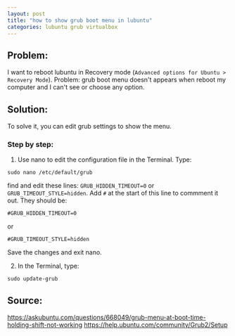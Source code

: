 ```yaml
---
layout: post
title: "how to show grub boot menu in lubuntu"
categories: lubuntu grub virtualbox
---
```


## Problem: 

I want to reboot lubuntu in  Recovery mode (`Advanced options for Ubuntu > Recovery Mode`).
Problem: grub boot menu doesn't appears when reboot my computer and I can't see or choose any option.


## Solution:
To solve it, you can edit grub settings to show the menu.

### Step by step:


1. Use nano to edit the configuration file in the Terminal. Type: 
```
sudo nano /etc/default/grub
```
find and edit these lines: `GRUB_HIDDEN_TIMEOUT=0` or `GRUB_TIMEOUT_STYLE=hidden`. Add `#` at the start of this line to commment it out. They should be:
```
#GRUB_HIDDEN_TIMEOUT=0
```
or
```
#GRUB_TIMEOUT_STYLE=hidden
```
Save the changes and exit nano.

2. In the Terminal, type:
```
sudo update-grub
```

## Source:

<https://askubuntu.com/questions/668049/grub-menu-at-boot-time-holding-shift-not-working>
<https://help.ubuntu.com/community/Grub2/Setup>
